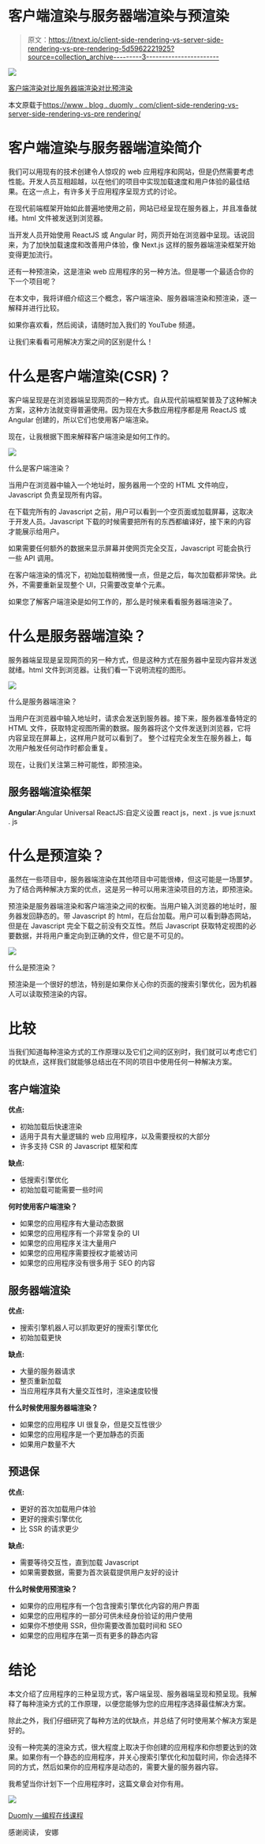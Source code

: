 # 客户端渲染与服务器端渲染与预渲染

> 原文：<https://itnext.io/client-side-rendering-vs-server-side-rendering-vs-pre-rendering-5d5962221925?source=collection_archive---------3----------------------->

![](img/95cd5128e50493a032412ef5eeee7f42.png)

[客户端渲染对比服务器端渲染对比预渲染](https://www.blog.duomly.com/client-side-rendering-vs-server-side-rendering-vs-prerendering/)

本文原载于[https://www . blog . duomly . com/client-side-rendering-vs-server-side-rendering-vs-pre rendering/](https://www.blog.duomly.com/client-side-rendering-vs-server-side-rendering-vs-prerendering/)

# 客户端渲染与服务器端渲染简介

我们可以用现有的技术创建令人惊叹的 web 应用程序和网站，但是仍然需要考虑性能。开发人员互相超越，以在他们的项目中实现加载速度和用户体验的最佳结果。在这一点上，有许多关于应用程序呈现方式的讨论。

在现代前端框架开始如此普遍地使用之前，网站已经呈现在服务器上，并且准备就绪。html 文件被发送到浏览器。

当开发人员开始使用 ReactJS 或 Angular 时，网页开始在浏览器中呈现。话说回来，为了加快加载速度和改善用户体验，像 Next.js 这样的服务器端渲染框架开始变得更加流行。

还有一种预渲染，这是渲染 web 应用程序的另一种方法。但是哪一个最适合你的下一个项目呢？

在本文中，我将详细介绍这三个概念，客户端渲染、服务器端渲染和预渲染，逐一解释并进行比较。

如果你喜欢看，然后阅读，请随时加入我们的 YouTube 频道。

让我们来看看可用解决方案之间的区别是什么！

# 什么是客户端渲染(CSR)？

客户端呈现是在浏览器端呈现网页的一种方式。自从现代前端框架普及了这种解决方案，这种方法就变得普遍使用。因为现在大多数应用程序都是用 ReactJS 或 Angular 创建的，所以它们也使用客户端渲染。

现在，让我根据下图来解释客户端渲染是如何工作的。

![](img/ec88fb29d63518f5c928b26b466ac441.png)

什么是客户端渲染？

当用户在浏览器中输入一个地址时，服务器用一个空的 HTML 文件响应，Javascript 负责呈现所有内容。

在下载完所有的 Javascript 之前，用户可以看到一个空页面或加载屏幕，这取决于开发人员。Javascript 下载的时候需要把所有的东西都编译好，接下来的内容才能展示给用户。

如果需要任何额外的数据来显示屏幕并使网页完全交互，Javascript 可能会执行一些 API 调用。

在客户端渲染的情况下，初始加载稍微慢一点，但是之后，每次加载都非常快。此外，不需要重新呈现整个 UI，只需要改变单个元素。

如果您了解客户端渲染是如何工作的，那么是时候来看看服务器端渲染了。

# 什么是服务器端渲染？

服务器端呈现是呈现网页的另一种方式，但是这种方式在服务器中呈现内容并发送就绪。html 文件到浏览器。让我们看一下说明流程的图形。

![](img/0b64ec788f3e2e57f3969cf58bc7af9d.png)

什么是服务器端渲染？

当用户在浏览器中输入地址时，请求会发送到服务器。接下来，服务器准备特定的 HTML 文件，获取特定视图所需的数据。服务器将这个文件发送到浏览器，它将内容呈现在屏幕上，这样用户就可以看到了。
整个过程完全发生在服务器上，每次用户触发任何动作时都会重复。

现在，让我们关注第三种可能性，即预渲染。

## 服务器端渲染框架

**Angular**:Angular Universal
ReactJS:自定义设置 react js，next . js
vue js:nuxt . js

# 什么是预渲染？

虽然在一些项目中，服务器端渲染在其他项目中可能很棒，但这可能是一场噩梦。为了结合两种解决方案的优点，这是另一种可以用来渲染项目的方法，即预渲染。

预渲染是服务器端渲染和客户端渲染之间的权衡。当用户输入浏览器的地址时，服务器发回静态的。带 Javascript 的 html，在后台加载。用户可以看到静态网站，但是在 Javascript 完全下载之前没有交互性。然后 Javascript 获取特定视图的必要数据，并将用户重定向到正确的文件，但它是不可见的。

![](img/f95eb521a17bf72b7941c77e40658bce.png)

什么是预渲染？

预渲染是一个很好的想法，特别是如果你关心你的页面的搜索引擎优化，因为机器人可以读取预渲染的内容。

# 比较

当我们知道每种渲染方式的工作原理以及它们之间的区别时，我们就可以考虑它们的优缺点，这样我们就能够总结出在不同的项目中使用任何一种解决方案。

## 客户端渲染

**优点:**

*   初始加载后快速渲染
*   适用于具有大量逻辑的 web 应用程序，以及需要授权的大部分
*   许多支持 CSR 的 Javascript 框架和库

**缺点:**

*   低搜索引擎优化
*   初始加载可能需要一些时间

**何时使用客户端渲染？**

*   如果您的应用程序有大量动态数据
*   如果您的应用程序有一个非常复杂的 UI
*   如果您的应用程序关注大量用户
*   如果您的应用程序需要授权才能被访问
*   如果您的应用程序没有很多用于 SEO 的内容

## 服务器端渲染

**优点:**

*   搜索引擎机器人可以抓取更好的搜索引擎优化
*   初始加载更快

**缺点:**

*   大量的服务器请求
*   整页重新加载
*   当应用程序具有大量交互性时，渲染速度较慢

**什么时候使用服务器端渲染？**

*   如果您的应用程序 UI 很复杂，但是交互性很少
*   如果您的应用程序是一个更加静态的页面
*   如果用户数量不大

## 预退保

**优点:**

*   更好的首次加载用户体验
*   更好的搜索引擎优化
*   比 SSR 的请求更少

**缺点:**

*   需要等待交互性，直到加载 Javascript
*   如果需要数据，需要为首次装载提供用户友好的设计

**什么时候使用预渲染？**

*   如果你的应用程序有一个包含搜索引擎优化内容的用户界面
*   如果您的应用程序的一部分可供未经身份验证的用户使用
*   如果你不想使用 SSR，但你需要改善加载时间和 SEO
*   如果您的应用程序在第一页有更多的静态内容

# 结论

本文介绍了应用程序的三种呈现方式，客户端呈现、服务器端呈现和预呈现。我解释了每种渲染方式的工作原理，以便您能够为您的应用程序选择最佳解决方案。

除此之外，我们仔细研究了每种方法的优缺点，并总结了何时使用某个解决方案是好的。

没有一种完美的渲染方式，很大程度上取决于你创建的应用程序和你想要达到的效果。如果你有一个静态的应用程序，并关心搜索引擎优化和加载时间，你会选择不同的方式，然后如果你的应用程序是动态的，需要大量的服务器内容。

我希望当你计划下一个应用程序时，这篇文章会对你有用。

![](img/569b5629b61c6fc38ef667df4b6cb018.png)

[Duomly —编程在线课程](https://www.duomly.com)

感谢阅读，
安娜